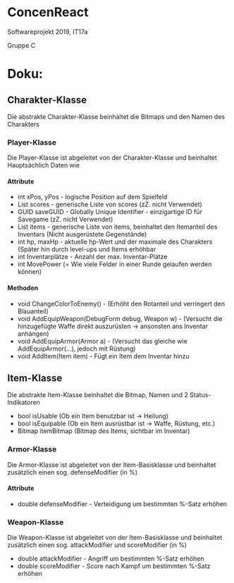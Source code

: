 # ConcenReact
Softwareprojekt 2019, IT17a

Gruppe C

# Doku:

## Charakter-Klasse
Die abstrakte Charakter-Klasse beinhaltet die Bitmaps und den Namen des Charakters

### Player-Klasse
Die Player-Klasse ist abgeleitet von der Charakter-Klasse und beinhaltet Hauptsächlich Daten wie

#### Attribute
- int xPos, yPos - logische Position auf dem Spielfeld
- List<int> scores - generische Liste von scores (zZ. nicht Verwendet)
- GUID saveGUID - Globally Unique Identifier - einzigartige ID für Savegame (zZ. nicht Verwendet)
- List<Item> items - generische Liste von items, beinhaltet den Itemanteil des Inventars (Nicht ausgerüstete Gegenstände)
- int hp, maxHp - aktuelle hp-Wert und der maximale des Charakters (Später hin durch level-ups und Items erhöhbar
- int Inventarplätze - Anzahl der max. Inventar-Plätze
- int MovePower (= Wie viele Felder in einer Runde gelaufen werden können)
#### Methoden
- void ChangeColorToEnemy() - (Erhöht den Rotanteil und verringert den Blauanteil)
- void AddEquipWeapon(DebugForm debug, Weapon w) - (Versucht die hinzugefügte Waffe direkt auszurüsten -> ansonsten ans Inventar anhängen)
- void AddEquipArmor(Armor a) - (Versucht das gleiche wie AddEquipArmor(...), jedoch mit Rüstung)
- void AddItem(Item item) - Fügt ein Item dem Inventar hinzu


## Item-Klasse
Die abstrakte Item-Klasse beinhaltet die Bitmap, Namen und 2 Status-Indikatoren
- bool isUsable (Ob ein Item benutzbar ist -> Heilung)
- bool isEquipable (Ob ein Item ausrüstbar ist -> Waffe, Rüstung, etc.)
- Bitmap itemBitmap (Bitmap des Items, sichtbar im Inventar)

### Armor-Klasse
Die Armor-Klasse ist abgeleitet von der Item-Basisklasse und beinhaltet zusätzlich einen sog. defenseModifier (in %)
#### Attribute
- double defenseModifier - Verteidigung um bestimmten %-Satz erhöhen

### Weapon-Klasse
Die Weapon-Klasse ist abgeleitet von der Item-Basisklasse und beinhaltet zusätzlich einen sog. attackModifier und scoreModifier (in %)
- double attackModifier - Angriff um bestimmten %-Satz erhöhen
- double scoreModifier - Score nach Kampf um bestimmten %-Satz erhöhen
